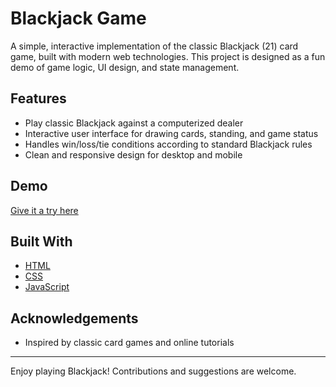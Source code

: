# Blackjack Game

A simple, interactive implementation of the classic Blackjack (21) card game, built with modern web technologies. This project is designed as a fun demo of game logic, UI design, and state management.

## Features

- Play classic Blackjack against a computerized dealer
- Interactive user interface for drawing cards, standing, and game status
- Handles win/loss/tie conditions according to standard Blackjack rules
- Clean and responsive design for desktop and mobile

## Demo

[Give it a try here](https://dimitrisboutakoglou.github.io/blackjack-game/)


## Built With

- [HTML](https://developer.mozilla.org/en-US/docs/Web/HTML)
- [CSS](https://developer.mozilla.org/docs/Web/CSS)
- [JavaScript](https://developer.mozilla.org/en-US/docs/Web/JavaScript)


## Acknowledgements

- Inspired by classic card games and online tutorials

---

Enjoy playing Blackjack! Contributions and suggestions are welcome.
